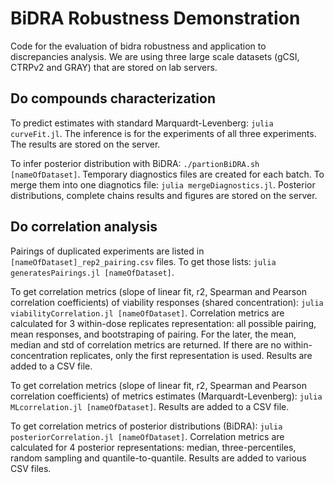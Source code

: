 # BiDRA Robustness Demonstration
Code for the evaluation of bidra robustness and application to discrepancies analysis. We are using three large scale datasets (gCSI, CTRPv2 and GRAY) that are stored on lab servers.

## Do compounds characterization
To predict estimates with standard Marquardt-Levenberg: `julia curveFit.jl`. The inference is for the experiments of all three experiments. The results are stored on the server.

To infer posterior distribution with BiDRA: `./partionBiDRA.sh [nameOfDataset]`. Temporary diagnostics files are created for each batch. To merge them into one diagnotics file: `julia mergeDiagnostics.jl`. Posterior distributions, complete chains results and figures are stored on the server.


## Do correlation analysis
Pairings of duplicated experiments are listed in `[nameOfDataset]_rep2_pairing.csv` files. To get those lists: `julia generatesPairings.jl [nameOfDataset]`.

To get correlation metrics (slope of linear fit, r2, Spearman and Pearson correlation coefficients) of viability responses (shared concentration): `julia viabilityCorrelation.jl [nameOfDataset]`. Correlation metrics are calculated for 3 within-dose replicates representation: all possible pairing, mean responses, and bootstraping of pairing. For the later, the mean, median and std of correlation metrics are returned. If there are no within-concentration replicates, only the first representation is used. Results are added to a CSV file.

To get correlation metrics (slope of linear fit, r2, Spearman and Pearson correlation coefficients) of metrics estimates (Marquardt-Levenberg): `julia MLcorrelation.jl [nameOfDataset]`. Results are added to a CSV file. 

To get correlation metrics of posterior distributions (BiDRA): `julia posteriorCorrelation.jl [nameOfDataset]`. Correlation metrics are calculated for 4 posterior representations: median, three-percentiles, random sampling and quantile-to-quantile. Results are added to various CSV files.